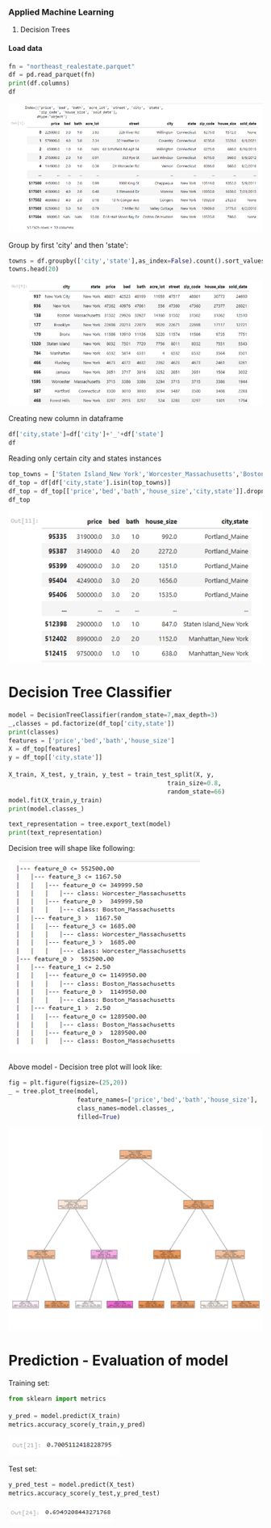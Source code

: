 ### Applied Machine Learning

1. Decision Trees

#### Load data 
```python 
fn = "northeast_realestate.parquet"
df = pd.read_parquet(fn)
print(df.columns)
df
```
![Screenshot](screenshots/1.png)

Group by first 'city' and then 'state':

```python
towns = df.groupby(['city','state'],as_index=False).count().sort_values('price',ascending=False)
towns.head(20)
```
![Screenshot](screenshots/2.png)

Creating new column in dataframe
```python
df['city,state']=df['city']+'_'+df['state']
df
```
Reading only certain city and states instances
```python
top_towns = ['Staten Island_New York','Worcester_Massachusetts','Boston_Massachusetts','Manhattan_New York','Portland_Maine']
df_top = df[df['city,state'].isin(top_towns)]
df_top = df_top[['price','bed','bath','house_size','city,state']].dropna()
df_top
```
![Screenshot](screenshots/4.png)

# Decision Tree Classifier

```python 
model = DecisionTreeClassifier(random_state=7,max_depth=3)
_,classes = pd.factorize(df_top['city,state'])
print(classes)
features = ['price','bed','bath','house_size']
X = df_top[features]
y = df_top[['city,state']]

X_train, X_test, y_train, y_test = train_test_split(X, y,
                                            train_size=0.8,
                                            random_state=66) 
model.fit(X_train,y_train)
print(model.classes_)
```

```python 
text_representation = tree.export_text(model)
print(text_representation)
```
Decision tree will shape like following: 

![Screenshot](screenshots/5.png)

Above model - Decision tree plot will look like: 

```python 
fig = plt.figure(figsize=(25,20))
_ = tree.plot_tree(model, 
                   feature_names=['price','bed','bath','house_size'],  
                   class_names=model.classes_,
                   filled=True)
```

![Screenshot](screenshots/6.png)

# Prediction - Evaluation of model
Training set: 

```python 
from sklearn import metrics

y_pred = model.predict(X_train)
metrics.accuracy_score(y_train,y_pred)
```
![Screenshot](screenshots/7.png)

Test set: 

```python 
y_pred_test = model.predict(X_test)
metrics.accuracy_score(y_test,y_pred_test)
```
![Screenshot](screenshots/8.png)

